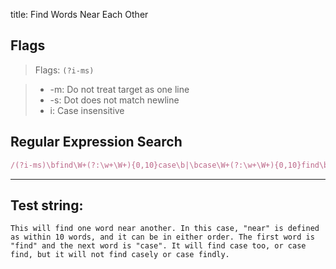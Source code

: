 title: Find Words Near Each Other

## Flags

> Flags: `(?i-ms)`

> * -m: Do not treat target as one line
> * -s: Dot does not match newline
> * i: Case insensitive

## Regular Expression Search

```ruby
/(?i-ms)\bfind\W+(?:\w+\W+){0,10}case\b|\bcase\W+(?:\w+\W+){0,10}find\b/
```

---

## Test string:

```text
This will find one word near another. In this case, "near" is defined as within 10 words, and it can be in either order. The first word is "find" and the next word is "case". It will find case too, or case find, but it will not find casely or case findly.
```


